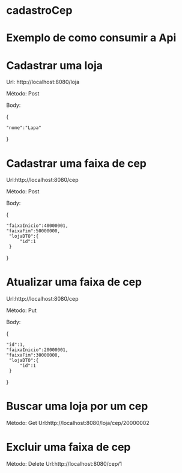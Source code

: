 # cadastroCep

# Exemplo de como consumir a Api

# Cadastrar uma loja

Url: http://localhost:8080/loja

Método: Post

Body:

{

    "nome":"Lapa"

}

# Cadastrar uma faixa de  cep

Url:http://localhost:8080/cep

Método: Post

Body:

{

    "faixaInicio":40000001,
    "faixaFim":50000000,
     "lojaDTO":{
         "id":1
     }
}

# Atualizar uma faixa de cep

Url:http://localhost:8080/cep

Método: Put

Body:

{

    "id":1,
    "faixaInicio":20000001,
    "faixaFim":30000000,
     "lojaDTO":{
         "id":1
     }
}

# Buscar uma loja por um cep

Método: Get
Url:http://localhost:8080/loja/cep/20000002

# Excluir uma faixa de cep

Método: Delete
Url:http://localhost:8080/cep/1


